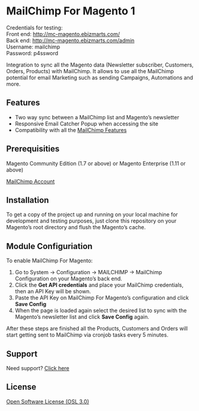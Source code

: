 # MailChimp For Magento 1

Credentials for testing:<br />
Front end: http://mc-magento.ebizmarts.com/<br />
Back end: http://mc-magento.ebizmarts.com/admin<br />
Username: mailchimp<br />
Password: p4ssword


Integration to sync all the Magento data (Newsletter subscriber, Customers, Orders, Products) with MailChimp. It allows to use all the MailChimp potential for email Marketing such as sending Campaigns, Automations and more.

## Features

* Two way sync between a MailChimp list and Magento’s newsletter
* Responsive Email Catcher Popup when accessing the site
* Compatibility with all the <a href="http://mailchimp.com/features/all/" target="_blank">MailChimp Features</a>

## Prerequisities

Magento Community Edition (1.7 or above) or Magento Enterprise (1.11 or above)

<a href="http://www.mailchimp.com/signup?pid=ebizmarts&source=website" target="_blank">MailChimp Account</a>

## Installation

To get a copy of the project up and running on your local machine for development and testing purposes, just clone this repository on your Magento’s root directory and flush the Magento’s cache.

## Module Configuriation

To enable MailChimp For Magento:

1. Go to System -> Configuration -> MAILCHIMP -> MailChimp Configuration on your Magento’s back end.<br />
2. Click the <b>Get API credentials</b> and place your MailChimp credentials, then an API Key will be shown.<br />
3. Paste the API Key on MailChimp For Magento’s configuration and click <b>Save Config</b><br />
4. When the page is loaded again select the desired list to sync with the Magento’s newsletter list and click <b>Save Config</b> again.

After these steps are finished all the Products, Customers and Orders will start getting sent to MailChimp via cronjob tasks every 5 minutes.

## Support

Need support? [Click here](http://ebizmarts.com/contact-us)

## License

[Open Software License (OSL 3.0)](http://opensource.org/licenses/osl-3.0.php)

